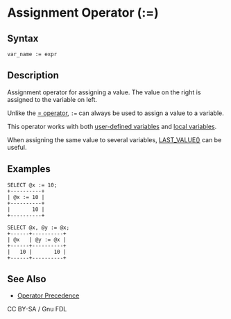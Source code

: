 # Assignment Operator (:=)

## Syntax

```
var_name := expr
```

## Description

Assignment operator for assigning a value. The value on the right is assigned to the variable on left.

Unlike the [= operator](assignment-operators-assignment-operator.md), `:=` can always be used to assign a value to a variable.

This operator works with both [user-defined variables](../../sql-language-structure/user-defined-variables.md) and [local variables](../../../../server-usage/programmatic-compound-statements/declare-variable.md).

When assigning the same value to several variables, [LAST\_VALUE()](../../../sql-statements/built-in-functions/secondary-functions/information-functions/last_value.md) can be useful.

## Examples

```
SELECT @x := 10;
+----------+
| @x := 10 |
+----------+
|       10 |
+----------+

SELECT @x, @y := @x;
+------+----------+
| @x   | @y := @x |
+------+----------+
|   10 |       10 |
+------+----------+
```

## See Also

* [Operator Precedence](../operator-precedence.md)

CC BY-SA / Gnu FDL
